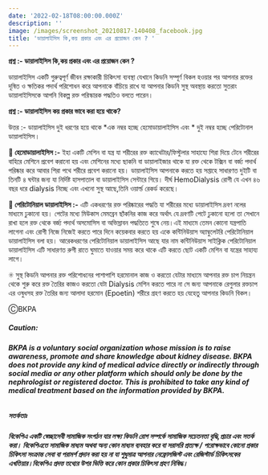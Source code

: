 ```yaml
---
date: '2022-02-18T08:00:00.000Z'
description: ''
image: /images/screenshot_20210817-140408_facebook.jpg
title: 'ডায়ালাইসিস কি,কয় প্রকার এবং এর প্রয়োজন কেন ? '
---
```





**প্রশ্ন :- ডায়ালাইসিস কি,কয় প্রকার এবং এর প্রয়োজন কেন ?**

ডায়ালাইসিস একটি গুরুত্বপূর্ণ জীবন রক্ষাকারী চিকিৎসা ব্যবস্থা যেখানে কিডনি সম্পূর্ণ বিকল হওয়ার পর আপনার রক্তের দূষিত ও ক্ষতিকর পদার্থ পরিশোধন করে আপনাকে বাঁচিয়ে রাখে যা আপনার কিডনি সুস্থ অবস্থায় করতো সুতরাং ডায়ালাইসিসকে আপনি বিকল্প রক্ত পরিস্কারক পদ্ধতিও বলতে পারেন।

**প্রশ্ন :- ডায়ালাইসিস কয় প্রকার ভাবে করা হয়ে থাকে?**

উত্তর :- ডায়ালাইসিস দুই ধরণের হয়ে থাকে *এক নম্বর হচ্ছে হেমোডায়ালাইসিস এবং * দুই নম্বর হচ্ছে পেরিটোনাল ডায়ালাইসিস।

**🌼 হেমোডায়ালাইসিস :-** ইহা একটি মেশিন বা যন্ত্র যা শরীরের রক্ত ক্যাথেটার/ফিস্টুলার সাহায্যে শিরা দিয়ে টেনে শরীরের বাহিরে মেশিনে প্রবেশ করানো হয় এবং মেশিনের মধ্যে ছাকনি বা ডায়ালাইজার থাকে যা রক্ত থেকে টক্সিন বা বর্জ্য পদার্থ পরিষ্কার করে আবার শিরা পথে শরীরে প্রবেশ করানো হয়। ডায়ালাইসিস আপনাকে করতে হয় সপ্তাহে সাধারণত দুইটি বা তিনটি ৪ ঘন্টার জন্য যা নির্দিষ্ট হাসপাতাল বা ডায়ালাইসিস সেন্টারে গিয়ে। দীর্ঘ HemoDialysis রোগী যে এখন ৪৬ বছর ধরে dialysis নিচ্ছে এবং এখনো সুস্থ আছে,তিনি ওয়ার্ল্ড রেকর্ড করেছে।

**🌼 পেরিটোনিয়াল ডায়ালাইসিস :-** এটি একধরণের রক্ত পরিষ্কারের পদ্ধতি যা শরীরের মধ্যে ডায়ালাইসিস দ্রবণ নলের মাধ্যমে ঢুকানো হয়। পেটের মধ্যে মিউকাস মেমব্রেন ছাঁকনির কাজ করে অর্থাৎ যে দ্রবণটি পেটে ঢুকানো হলো তা সেখানে রাখা হলে রক্ত থেকে বর্জ্য পদার্থ অসমোসিস বা অভিস্রাবন পদ্ধতিতে শুষে নেয়।এই মাধ্যমে তেমন কোনো যন্ত্রপাতি লাগেনা এবং রোগী নিজে নিজেই করতে পারে দিনে কয়েকবার করতে হয় একে কন্টিনিউয়াস অ্যাম্বুলেটরি পেরিটোনিয়াল ডায়ালাইসিস বলা হয়। আরেকধরণের পেরিটোনিয়াল ডায়ালাইসিস আছে যার নাম কন্টিনিউয়াস সাইক্লিক পেরিটোনিয়াল ডায়ালাইসিস এটি সাধারণত রুগী রাতে ঘুমাতে যাওয়ার সময় করে থাকে এটি করতে ছোট একটি মেশিন বা যন্ত্রের সাহায্য লাগে।

✳ সুস্থ কিডনি আপনার রক্ত পরিশোধনের পাশাপাশি হরমোনাল কাজ ও করতো যেটার মাধ্যমে আপনার রক্ত চাপ নিয়ন্ত্রন থেকে শুরু করে রক্ত তৈরির কাজও করতো যেটা Dialysis মেশিন করতে পারে না সে জন্য আপনাকে রেগুলার রক্তচাপ এর ওষুধসহ রক্ত তৈরির জন্য আলাদা হরমোন (Epoetin) শরীরে গ্রহণ করতে হয় যেহেতু আপনার কিডনি বিকল।

ⒸBKPA

##### **Caution:**

###### **BKPA is a voluntary social organization whose mission is to raise awareness, promote and share knowledge about kidney disease. BKPA does not provide any kind of medical advice directly or indirectly through social media or any other platform which should only be done by the nephrologist or registered doctor. This is prohibited to take any kind of medical treatment based on the information provided by BKPA.**

##### **সতর্কতাঃ**

###### **বিকেপিএ একটি স্বেচ্ছাসেবী সামাজিক সংগঠন যার লক্ষ্য কিডনি রোগ সম্পর্কে সামাজিক সচেতনতা বৃদ্ধি,প্রচার এবং সতর্ক করা। বিকেপিএতে সামাজিক মাধ্যম অথবা অন্য কোন মাধ্যম ব্যবহার করে বা সরাসরি প্রত্যক্ষ / পরোক্ষভাবে কোনো প্রকার চিকিৎসা সংক্রান্ত সেবা বা পরামর্শ প্রদান করা হয় না যা শুধুমাত্র আপনার নেফ্রোলজিস্ট এবং রেজিস্টার্ড চিকিৎসকের এখতিয়ার।বিকেপিএ প্রদত্ত তথ্যের উপর ভিত্তি করে কোন প্রকার চিকিৎসা গ্রহণ নিষিদ্ধ।**
